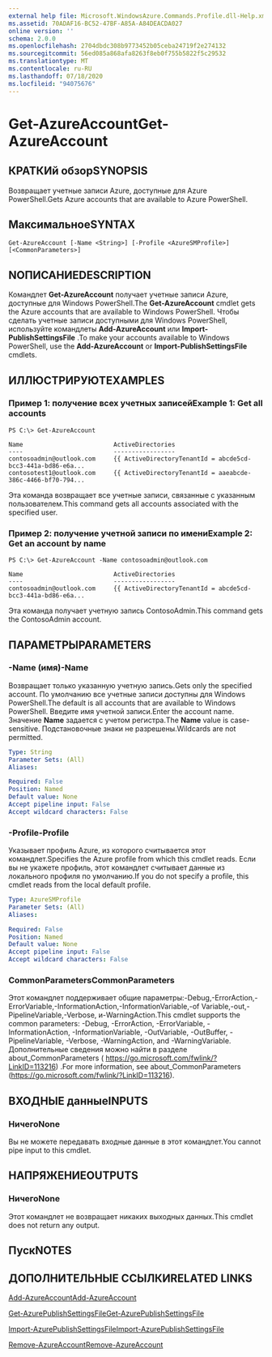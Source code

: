 ```yaml
---
external help file: Microsoft.WindowsAzure.Commands.Profile.dll-Help.xml
ms.assetid: 70ADAF16-BC52-47BF-A85A-A84DEACDA027
online version: ''
schema: 2.0.0
ms.openlocfilehash: 2704dbdc308b9773452b05ceba24719f2e274132
ms.sourcegitcommit: 56ed085a868afa8263f8eb0f755b5822f5c29532
ms.translationtype: MT
ms.contentlocale: ru-RU
ms.lasthandoff: 07/18/2020
ms.locfileid: "94075676"
---
```

# <span data-ttu-id="6fd64-101">Get-AzureAccount</span><span class="sxs-lookup"><span data-stu-id="6fd64-101">Get-AzureAccount</span></span>

## <span data-ttu-id="6fd64-102">КРАТКИй обзор</span><span class="sxs-lookup"><span data-stu-id="6fd64-102">SYNOPSIS</span></span>
<span data-ttu-id="6fd64-103">Возвращает учетные записи Azure, доступные для Azure PowerShell.</span><span class="sxs-lookup"><span data-stu-id="6fd64-103">Gets Azure accounts that are available to Azure PowerShell.</span></span>

## <span data-ttu-id="6fd64-104">Максимальное</span><span class="sxs-lookup"><span data-stu-id="6fd64-104">SYNTAX</span></span>

```
Get-AzureAccount [-Name <String>] [-Profile <AzureSMProfile>] [<CommonParameters>]
```

## <span data-ttu-id="6fd64-105">NОПИСАНИЕ</span><span class="sxs-lookup"><span data-stu-id="6fd64-105">DESCRIPTION</span></span>
<span data-ttu-id="6fd64-106">Командлет **Get-AzureAccount** получает учетные записи Azure, доступные для Windows PowerShell.</span><span class="sxs-lookup"><span data-stu-id="6fd64-106">The **Get-AzureAccount** cmdlet gets the Azure accounts that are available to Windows PowerShell.</span></span>
<span data-ttu-id="6fd64-107">Чтобы сделать учетные записи доступными для Windows PowerShell, используйте командлеты **Add-AzureAccount** или **Import-PublishSettingsFile** .</span><span class="sxs-lookup"><span data-stu-id="6fd64-107">To make your accounts available to Windows PowerShell, use the **Add-AzureAccount** or **Import-PublishSettingsFile** cmdlets.</span></span>

## <span data-ttu-id="6fd64-108">ИЛЛЮСТРИРУЮТ</span><span class="sxs-lookup"><span data-stu-id="6fd64-108">EXAMPLES</span></span>

### <span data-ttu-id="6fd64-109">Пример 1: получение всех учетных записей</span><span class="sxs-lookup"><span data-stu-id="6fd64-109">Example 1: Get all accounts</span></span>
```
PS C:\> Get-AzureAccount

Name                         ActiveDirectories
----                         -----------------
contosoadmin@outlook.com     {{ ActiveDirectoryTenantId = abcde5cd-bcc3-441a-bd86-e6a...
contosotest1@outlook.com     {{ ActiveDirectoryTenantId = aaeabcde-386c-4466-bf70-794...
```

<span data-ttu-id="6fd64-110">Эта команда возвращает все учетные записи, связанные с указанным пользователем.</span><span class="sxs-lookup"><span data-stu-id="6fd64-110">This command gets all accounts associated with the specified user.</span></span>

### <span data-ttu-id="6fd64-111">Пример 2: получение учетной записи по имени</span><span class="sxs-lookup"><span data-stu-id="6fd64-111">Example 2: Get an account by name</span></span>
```
PS C:\> Get-AzureAccount -Name contosoadmin@outlook.com

Name                         ActiveDirectories
----                         -----------------
contosoadmin@outlook.com     {{ ActiveDirectoryTenantId = abcde5cd-bcc3-441a-bd86-e6a...
```

<span data-ttu-id="6fd64-112">Эта команда получает учетную запись ContosoAdmin.</span><span class="sxs-lookup"><span data-stu-id="6fd64-112">This command gets the ContosoAdmin account.</span></span>

## <span data-ttu-id="6fd64-113">ПАРАМЕТРЫ</span><span class="sxs-lookup"><span data-stu-id="6fd64-113">PARAMETERS</span></span>

### <span data-ttu-id="6fd64-114">-Name (имя)</span><span class="sxs-lookup"><span data-stu-id="6fd64-114">-Name</span></span>
<span data-ttu-id="6fd64-115">Возвращает только указанную учетную запись.</span><span class="sxs-lookup"><span data-stu-id="6fd64-115">Gets only the specified account.</span></span>
<span data-ttu-id="6fd64-116">По умолчанию все учетные записи доступны для Windows PowerShell.</span><span class="sxs-lookup"><span data-stu-id="6fd64-116">The default is all accounts that are available to Windows PowerShell.</span></span>
<span data-ttu-id="6fd64-117">Введите имя учетной записи.</span><span class="sxs-lookup"><span data-stu-id="6fd64-117">Enter the account name.</span></span>
<span data-ttu-id="6fd64-118">Значение **Name** задается с учетом регистра.</span><span class="sxs-lookup"><span data-stu-id="6fd64-118">The **Name** value is case-sensitive.</span></span>
<span data-ttu-id="6fd64-119">Подстановочные знаки не разрешены.</span><span class="sxs-lookup"><span data-stu-id="6fd64-119">Wildcards are not permitted.</span></span>

```yaml
Type: String
Parameter Sets: (All)
Aliases: 

Required: False
Position: Named
Default value: None
Accept pipeline input: False
Accept wildcard characters: False
```

### <span data-ttu-id="6fd64-120">-Profile</span><span class="sxs-lookup"><span data-stu-id="6fd64-120">-Profile</span></span>
<span data-ttu-id="6fd64-121">Указывает профиль Azure, из которого считывается этот командлет.</span><span class="sxs-lookup"><span data-stu-id="6fd64-121">Specifies the Azure profile from which this cmdlet reads.</span></span> <span data-ttu-id="6fd64-122">Если вы не укажете профиль, этот командлет считывает данные из локального профиля по умолчанию.</span><span class="sxs-lookup"><span data-stu-id="6fd64-122">If you do not specify a profile, this cmdlet reads from the local default profile.</span></span>

```yaml
Type: AzureSMProfile
Parameter Sets: (All)
Aliases: 

Required: False
Position: Named
Default value: None
Accept pipeline input: False
Accept wildcard characters: False
```

### <span data-ttu-id="6fd64-123">CommonParameters</span><span class="sxs-lookup"><span data-stu-id="6fd64-123">CommonParameters</span></span>
<span data-ttu-id="6fd64-124">Этот командлет поддерживает общие параметры:-Debug,-ErrorAction,-ErrorVariable,-InformationAction,-InformationVariable,-of Variable,-out,-PipelineVariable,-Verbose, и-WarningAction.</span><span class="sxs-lookup"><span data-stu-id="6fd64-124">This cmdlet supports the common parameters: -Debug, -ErrorAction, -ErrorVariable, -InformationAction, -InformationVariable, -OutVariable, -OutBuffer, -PipelineVariable, -Verbose, -WarningAction, and -WarningVariable.</span></span> <span data-ttu-id="6fd64-125">Дополнительные сведения можно найти в разделе about_CommonParameters ( https://go.microsoft.com/fwlink/?LinkID=113216) .</span><span class="sxs-lookup"><span data-stu-id="6fd64-125">For more information, see about_CommonParameters (https://go.microsoft.com/fwlink/?LinkID=113216).</span></span>

## <span data-ttu-id="6fd64-126">ВХОДНЫЕ данные</span><span class="sxs-lookup"><span data-stu-id="6fd64-126">INPUTS</span></span>

### <span data-ttu-id="6fd64-127">Ничего</span><span class="sxs-lookup"><span data-stu-id="6fd64-127">None</span></span>
<span data-ttu-id="6fd64-128">Вы не можете передавать входные данные в этот командлет.</span><span class="sxs-lookup"><span data-stu-id="6fd64-128">You cannot pipe input to this cmdlet.</span></span>

## <span data-ttu-id="6fd64-129">НАПРЯЖЕНИЕ</span><span class="sxs-lookup"><span data-stu-id="6fd64-129">OUTPUTS</span></span>

### <span data-ttu-id="6fd64-130">Ничего</span><span class="sxs-lookup"><span data-stu-id="6fd64-130">None</span></span>
<span data-ttu-id="6fd64-131">Этот командлет не возвращает никаких выходных данных.</span><span class="sxs-lookup"><span data-stu-id="6fd64-131">This cmdlet does not return any output.</span></span>

## <span data-ttu-id="6fd64-132">Пуск</span><span class="sxs-lookup"><span data-stu-id="6fd64-132">NOTES</span></span>

## <span data-ttu-id="6fd64-133">ДОПОЛНИТЕЛЬНЫЕ ССЫЛКИ</span><span class="sxs-lookup"><span data-stu-id="6fd64-133">RELATED LINKS</span></span>

[<span data-ttu-id="6fd64-134">Add-AzureAccount</span><span class="sxs-lookup"><span data-stu-id="6fd64-134">Add-AzureAccount</span></span>](./Add-AzureAccount.md)

[<span data-ttu-id="6fd64-135">Get-AzurePublishSettingsFile</span><span class="sxs-lookup"><span data-stu-id="6fd64-135">Get-AzurePublishSettingsFile</span></span>](./Get-AzurePublishSettingsFile.md)

[<span data-ttu-id="6fd64-136">Import-AzurePublishSettingsFile</span><span class="sxs-lookup"><span data-stu-id="6fd64-136">Import-AzurePublishSettingsFile</span></span>](./Import-AzurePublishSettingsFile.md)

[<span data-ttu-id="6fd64-137">Remove-AzureAccount</span><span class="sxs-lookup"><span data-stu-id="6fd64-137">Remove-AzureAccount</span></span>](./Remove-AzureAccount.md)


